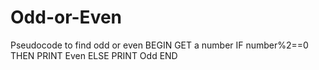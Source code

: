 # Odd-or-Even
Pseudocode to find odd or even
BEGIN
GET a number
IF number%2==0 THEN
  PRINT Even
ELSE 
  PRINT Odd
END  

